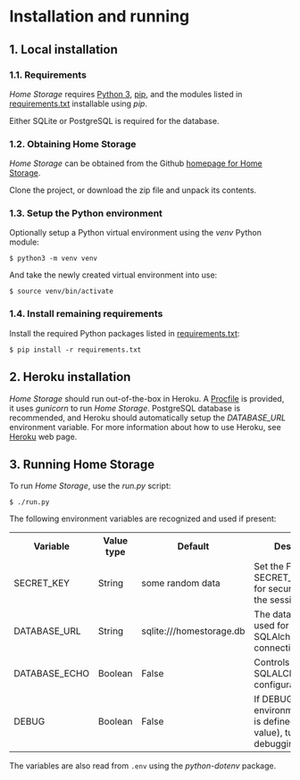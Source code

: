 # Installation and running

## 1. Local installation


### 1.1. Requirements
*Home Storage* requires [Python 3](https://www.python.org/), [pip](https://pypi.org/), and the modules listed in [requirements.txt](../requirements.txt) installable using *pip*.

Either SQLite or PostgreSQL is required for the database.


### 1.2. Obtaining Home Storage
*Home Storage* can be obtained from the Github [homepage for Home Storage](https://github.com/Peanhua/HomeStorage).

Clone the project, or download the zip file and unpack its contents.


### 1.3. Setup the Python environment
Optionally setup a Python virtual environment using the *venv* Python module:

```Shell Session
$ python3 -m venv venv
```

And take the newly created virtual environment into use:

```Shell Session
$ source venv/bin/activate
```

### 1.4. Install remaining requirements

Install the required Python packages listed in [requirements.txt](../requirements.txt):

```Shell Session
$ pip install -r requirements.txt
```


## 2. Heroku installation
*Home Storage* should run out-of-the-box in Heroku. A [Procfile](../Procfile) is provided, it uses *gunicorn* to run *Home Storage*. PostgreSQL database is recommended, and Heroku should automatically setup the *DATABASE_URL* environment variable. For more information about how to use Heroku, see [Heroku](https://www.heroku.com/) web page.



## 3. Running Home Storage
To run *Home Storage*, use the *run.py* script:

```Shell Session
$ ./run.py
```

The following environment variables are recognized and used if present:
<table>
  <tr><th>Variable     </th><th>Value type</th><th>Default      </th><th>Description</th></tr>
  <tr><td>SECRET_KEY   </td><td>String    </td><td>some random data</td><td>Set the Flask SECRET_KEY used for securely signing the session cookie.</td></tr>
  <tr><td>DATABASE_URL </td><td>String    </td><td>sqlite:///homestorage.db</td><td>The database URL used for SQLAlchemy connection.</td></tr>
  <tr><td>DATABASE_ECHO</td><td>Boolean   </td><td>False        </td><td>Controls the SQLALCHEMY_ECHO configuration.</td></tr>
  <tr><td>DEBUG        </td><td>Boolean   </td><td>False        </td><td>If DEBUG environment variable is defined (to any value), turns on debugging mode.</td></tr>
</table>

The variables are also read from ```.env``` using the *python-dotenv* package.
